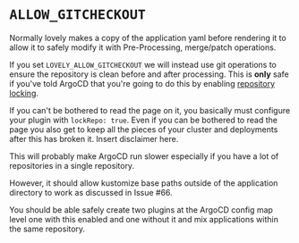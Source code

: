 # `ALLOW_GITCHECKOUT`

Normally lovely makes a copy of the application yaml before rendering it to allow it to safely modify it with Pre-Processing, merge/patch operations.

If you set `LOVELY_ALLOW_GITCHECKOUT` we will instead use git operations to ensure the repository is clean before and after processing. This is **only** safe if you've told ArgoCD that you're going to do this by enabling [repository locking](https://argo-cd.readthedocs.io/en/stable/user-guide/config-management-plugins/).

If you can't be bothered to read the page on it, you basically must configure your plugin with `lockRepo: true`. Even if you can be bothered to read the page you also get to keep all the pieces of your cluster and deployments after this has broken it. Insert disclaimer here.

This will probably make ArgoCD run slower especially if you have a lot of repositories in a single repository.

However, it should allow kustomize base paths outside of the application directory to work as discussed in Issue #66.

You should be able safely create two plugins at the ArgoCD config map level one with this enabled and one without it and mix applications within the same repository.
